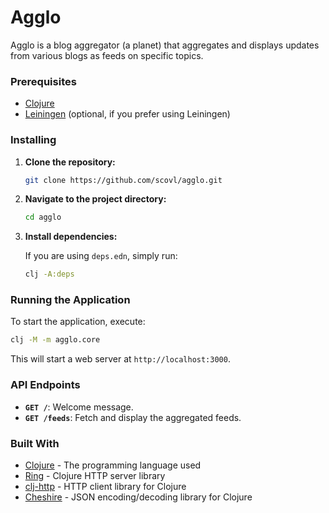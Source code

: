 # Agglo

Agglo is a blog aggregator (a planet) that aggregates and displays updates from various blogs as feeds on specific topics.

### Prerequisites

- [Clojure](https://clojure.org/guides/getting_started)
- [Leiningen](https://leiningen.org/) (optional, if you prefer using Leiningen)

### Installing

1. **Clone the repository:**

   ```bash
   git clone https://github.com/scovl/agglo.git
   ```

2. **Navigate to the project directory:**

   ```bash
   cd agglo
   ```

3. **Install dependencies:**

   If you are using `deps.edn`, simply run:

   ```bash
   clj -A:deps
   ```

### Running the Application

To start the application, execute:

```bash
clj -M -m agglo.core
```

This will start a web server at `http://localhost:3000`.

### API Endpoints

- **`GET /`**: Welcome message.
- **`GET /feeds`**: Fetch and display the aggregated feeds.


### Built With

- [Clojure](https://clojure.org/) - The programming language used
- [Ring](https://github.com/ring-clojure/ring) - Clojure HTTP server library
- [clj-http](https://github.com/dakrone/clj-http) - HTTP client library for Clojure
- [Cheshire](https://github.com/dakrone/cheshire) - JSON encoding/decoding library for Clojure